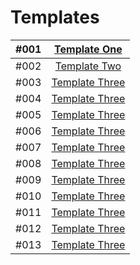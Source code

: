 # Templates


| #001 | [Template One](https://tahataha579.github.io/Templates/Template%20One/Tempale_One.html)  |
| :-- | :--: |
| #002 | [Template Two](https://tahataha579.github.io/Templates/Template%20Two/Template_Two.html) |
| #003 | [Template Three](https://tahataha579.github.io/Templates/Template%20Three/Template_Three.html)  |
| #004 | [Template Three](https://tahataha579.github.io/Templates/Template%20Four/Template_Four.html)  |
| #005 | [Template Three](https://tahataha579.github.io/Templates/Template%20Five/Template_Five.html)  |
| #006 | [Template Three](https://tahataha579.github.io/Templates/Template%20Six/Template_Six.html)  |
| #007 | [Template Three](https://tahataha579.github.io/Templates/Template%20Seven/Template_Seven.html)  |
| #008 | [Template Three](https://tahataha579.github.io/Templates/Template%20Eight/Template_Eight.html)  |
| #009 | [Template Three](https://tahataha579.github.io/Templates/Template%20Nine/Template_Nine.html)  |
| #010 | [Template Three](https://tahataha579.github.io/Templates/Template%20Ten/Template_Ten.html)  |
| #011 | [Template Three](https://tahataha579.github.io/Templates/Template%20Eleven/Template_Eleven.html)  |
| #012 | [Template Three](https://tahataha579.github.io/Templates/Template%20Twelve/Template_Twelve.html)  |
| #013 | [Template Three](https://tahataha579.github.io/Templates/Template%20Thirteen/Template_Thirteen.html)  |
